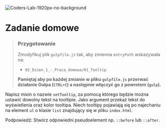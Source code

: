![Coders-Lab-1920px-no-background](https://user-images.githubusercontent.com/152855/73064373-5ed69780-3ea1-11ea-8a71-3d370a5e7dd8.png)


# Zadanie domowe

> ### Przygotowanie
> Zmodyfikuj plik `gulpfile.js` tak, aby zmienna `entryPath` wskazywała na:
> -  `02_Dzien_1_-_Praca_domowa/01_Tooltip`
>
> **Pamiętaj aby po każdej zmianie w pliku `gulpfile.js` przerwać działanie Gulpa (`CTRL+C`) a następnie włączyć go z powrotem (`gulp`).**

Napisz mixin o nazwie `setTooltip`, za pomocą którego będzie można ustawić dowolny tekst na tooltipie. Jako argument przekaż tekst do wyświetlenia oraz kolor tooltipa. Niech tooltipy pojawiają się po najechaniu na element `ul` o klasie `list` znajdujący się w pliku `index.html`.

Podpowiedź: Stwórz odpowiedni pseudoelement np. `::before` lub `::after`.
